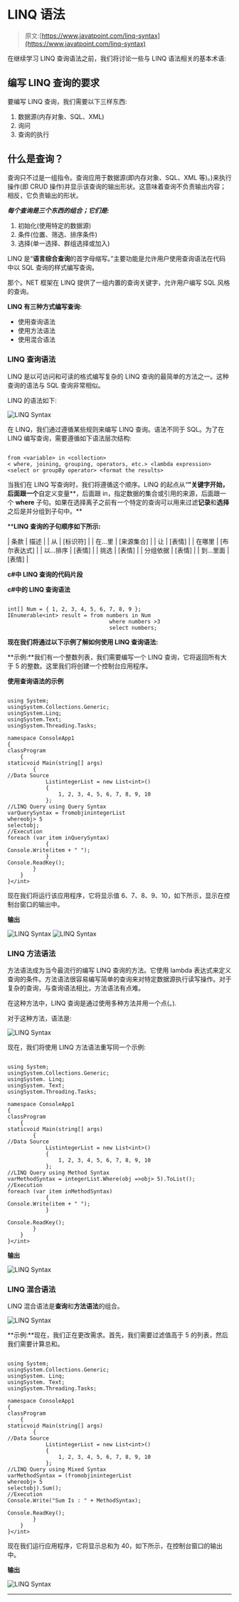 # LINQ 语法

> 原文:[https://www.javatpoint.com/linq-syntax](https://www.javatpoint.com/linq-syntax)

在继续学习 LINQ 查询语法之前，我们将讨论一些与 LINQ 语法相关的基本术语:

## 编写 LINQ 查询的要求

要编写 LINQ 查询，我们需要以下三样东西:

1.  数据源(内存对象、SQL、XML)
2.  询问
3.  查询的执行

## 什么是查询？

查询只不过是一组指令。查询应用于数据源(即内存对象、SQL、XML 等)。)来执行操作(即 CRUD 操作)并显示该查询的输出形状。这意味着查询不负责输出内容；相反，它负责输出的形状。

***每个查询是三个东西的组合；它们是:***

1.  初始化(使用特定的数据源)
2.  条件(位置、筛选、排序条件)
3.  选择(单一选择、群组选择或加入)

LINQ 是“**语言综合查询**的首字母缩写。”主要功能是允许用户使用查询语法在代码中以 SQL 查询的样式编写查询。

那个。NET 框架在 LINQ 提供了一组内置的查询关键字，允许用户编写 SQL 风格的查询。

**LINQ 有三种方式编写查询:**

*   使用查询语法
*   使用方法语法
*   使用混合语法

### LINQ 查询语法

LINQ 是以可访问和可读的格式编写复杂的 LINQ 查询的最简单的方法之一。这种查询的语法与 SQL 查询非常相似。

LINQ 的语法如下:

![LINQ Syntax](img/3da5a7d7e954efc903fda2dc6154bc05.png)

在 LINQ，我们通过遵循某些规则来编写 LINQ 查询。语法不同于 SQL。为了在 LINQ 编写查询，需要遵循如下语法层次结构:

```

from <variable> in <collection>
< where, joining, grouping, operators, etc.> <lambda expression>
<select or groupBy operator> <format the results>

```

当我们在 LINQ 写查询时，我们将遵循这个顺序。LINQ 的起点从“**”关键字开始，后面跟一个**自定义变量**，后面跟 in，指定数据的集合或引用的来源，后面跟一个 **where** 子句。如果在选择离子之前有一个特定的查询可以用来过滤**记录**和**选择**之后是并分组到子句中。**

 ****LINQ 查询的子句顺序如下所示:**

| 条款 | 描述 |
| 从 | [标识符] |
| 在…里 | [来源集合] |
| 让 | [表情] |
| 在哪里 | [布尔表达式] |
| 以...排序 | [表情] |
| 挑选 | [表情] |
| 分组依据 | [表情] |
| 到…里面 | [表情] |

**c#中 LINQ 查询的代码片段**

**c#中的 LINQ 查询语法**

```

int[] Num = { 1, 2, 3, 4, 5, 6, 7, 8, 9 };
IEnumerable<int> result = from numbers in Num
                                where numbers >3
                                select numbers;

```

**现在我们将通过以下示例了解如何使用 LINQ 查询语法:**

**示例:**我们有一个整数列表，我们需要编写一个 LINQ 查询，它将返回所有大于 5 的整数。这里我们将创建一个控制台应用程序。

**使用查询语法的示例**

```

using System;
usingSystem.Collections.Generic;
usingSystem.Linq;
usingSystem.Text;
usingSystem.Threading.Tasks;

namespace ConsoleApp1
{
classProgram
    {
staticvoid Main(string[] args)
        {
//Data Source
            ListintegerList = new List<int>()
            {
                1, 2, 3, 4, 5, 6, 7, 8, 9, 10
            };
//LINQ Query using Query Syntax
varQuerySyntax = fromobjinintegerList
whereobj> 5
selectobj;
//Execution
foreach (var item inQuerySyntax)
            {
Console.Write(item + " ");
            }
Console.ReadKey();
        }
    }
}</int> 
```

现在我们将运行该应用程序，它将显示值 6、7、8、9、10，如下所示，显示在控制台窗口的输出中。

**输出**

![LINQ Syntax](img/ad170c70d1ea97e1dd6bb4d38e757ac3.png)
![LINQ Syntax](img/0ef962aadd4c5397791fdd140ba14f15.png)

### LINQ 方法语法

方法语法成为当今最流行的编写 LINQ 查询的方法。它使用 lambda 表达式来定义查询的条件。方法语法很容易编写简单的查询来对特定数据源执行读写操作。对于复杂的查询，与查询语法相比，方法语法有点难。

在这种方法中，LINQ 查询是通过使用多种方法并用一个点(。).

对于这种方法，语法是:

![LINQ Syntax](img/ce41bc7f65249b7381521c2e56bb9998.png)

现在，我们将使用 LINQ 方法语法重写同一个示例:

```

using System;
usingSystem.Collections.Generic;
usingSystem. Linq;
usingSystem. Text;
usingSystem.Threading.Tasks;

namespace ConsoleApp1
{
classProgram
    {
staticvoid Main(string[] args)
        {
//Data Source
            ListintegerList = new List<int>()
            {
                1, 2, 3, 4, 5, 6, 7, 8, 9, 10
            };
//LINQ Query using Method Syntax
varMethodSyntax = integerList.Where(obj =>obj> 5).ToList();
//Execution
foreach (var item inMethodSyntax)
            {
Console.Write(item + " ");
            }

Console.ReadKey();
        }
    }
}</int> 
```

**输出**

![LINQ Syntax](img/ed5d9adc8414054ba3a572e41f0a9526.png)

### LINQ 混合语法

LINQ 混合语法是**查询**和**方法语法**的组合。

![LINQ Syntax](img/84216cec08e275498574add9128e1e56.png)

**示例:**现在，我们正在更改需求。首先，我们需要过滤值高于 5 的列表，然后我们需要计算总和。

```

using System;
usingSystem.Collections.Generic;
usingSystem. Linq;
usingSystem. Text;
usingSystem.Threading.Tasks;

namespace ConsoleApp1
{
classProgram
    {
staticvoid Main(string[] args)
        {
//Data Source
            ListintegerList = new List<int>()
            {
                1, 2, 3, 4, 5, 6, 7, 8, 9, 10
            };
//LINQ Query using Mixed Syntax
varMethodSyntax = (fromobjinintegerList
whereobj> 5
selectobj).Sum();
//Execution
Console.Write("Sum Is : " + MethodSyntax);

Console.ReadKey();
        }
    }
}</int> 
```

现在我们运行应用程序，它将显示总和为 40，如下所示，在控制台窗口的输出中。

**输出**

![LINQ Syntax](img/979410c62f9b5769b2181b8778919f80.png)

* * ***